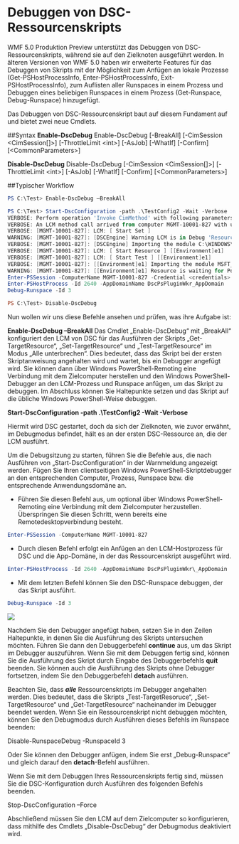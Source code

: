 # Debuggen von DSC-Ressourcenskripts
WMF 5.0 Produktion Preview unterstützt das Debuggen von DSC-Ressourcenskripts, während sie auf den Zielknoten ausgeführt werden. In älteren Versionen von WMF 5.0 haben wir erweiterte Features für das Debuggen von Skripts mit der Möglichkeit zum Anfügen an lokale Prozesse (Get-PSHostProcessInfo, Enter-PSHostProcessInfo, Exit-PSHostProcessInfo), zum Auflisten aller Runspaces in einem Prozess und Debuggen eines beliebigen Runspaces in einem Prozess (Get-Runspace, Debug-Runspace) hinzugefügt.

Das Debuggen von DSC-Ressourcenskript baut auf diesem Fundament auf und bietet zwei neue Cmdlets.

##Syntax
**Enable-DscDebug**
Enable-DscDebug \[-BreakAll\] \[-CimSession &lt;CimSession\[\]&gt;\] \[-ThrottleLimit &lt;int&gt;\] \[-AsJob\] \[-WhatIf\] \[-Confirm\] \[&lt;CommonParameters&gt;\]

**Disable-DscDebug**
Disable-DscDebug \[-CimSession &lt;CimSession\[\]&gt;\] \[-ThrottleLimit &lt;int&gt;\] \[-AsJob\] \[-WhatIf\] \[-Confirm\] \[&lt;CommonParameters&gt;\]

##Typischer Workflow


```PowerShell
PS C:\Test> Enable-DscDebug –BreakAll

PS C:\Test> Start-DscConfiguration -path .\TestConfig2 -Wait -Verbose
VERBOSE: Perform operation 'Invoke CimMethod' with following parameters, ''namespaceName' = root/Microsoft/Windows/DesiredStateConfiguration,'className' = MSFT\_DSCLocalConfigurationManager,'methodName' = SendConfigurationApply'.
VERBOSE: An LCM method call arrived from computer MGMT-10001-827 with user sid S-1-5-21-397955417-626881126-188441444-3860663.
VERBOSE: [MGMT-10001-827]: LCM: [ Start Set ]
WARNING: [MGMT-10001-827]: [DSCEngine] Warning LCM is in Debug 'ResourceScriptBreakAll' mode. Resource script processing will be stopped to wait for PowerShell script debugger to attach.
VERBOSE: [MGMT-10001-827]: [DSCEngine] Importing the module C:\WINDOWS\system32\WindowsPowerShell\v1.0\Modules\PSDesiredStateConfiguration\DscResources\MSFT_EnvironmentResource\MSFT_EnvironmentResource.psm1 in force mode.
VERBOSE: [MGMT-10001-827]: LCM: [ Start Resource ] [[Environment]e1]
VERBOSE: [MGMT-10001-827]: LCM: [ Start Test ] [[Environment]e1]
VERBOSE: [MGMT-10001-827]: [[Environment]e1] Importing the module MSFT_EnvironmentResource in force mode.
WARNING: [MGMT-10001-827]: [[Environment]e1] Resource is waiting for PowerShell script debugger to attach. Use the following commands to begin debugging this resource script:
Enter-PSSession -ComputerName MGMT-10001-827 -Credential <credentials>
Enter-PSHostProcess -Id 2640 -AppDomainName DscPsPluginWkr_AppDomain
Debug-Runspace -Id 3

PS C:\Test> Disable-DscDebug
```
Nun wollen wir uns diese Befehle ansehen und prüfen, was ihre Aufgabe ist:

**Enable-DscDebug –BreakAll**
Das Cmdlet „Enable-DscDebug“ mit „BreakAll“ konfiguriert den LCM von DSC für das Ausführen der Skripts „Get-TargetResource“, „Set-TargetResource“ und „Test-TargetResource“ im Modus „Alle unterbrechen“. Dies bedeutet, dass das Skript bei der ersten Skriptanweisung angehalten wird und wartet, bis ein Debugger angefügt wird. Sie können dann über Windows PowerShell-Remoting eine Verbindung mit dem Zielcomputer herstellen und den Windows PowerShell-Debugger an den LCM-Prozess und Runspace anfügen, um das Skript zu debuggen. Im Abschluss können Sie Haltepunkte setzen und das Skript auf die übliche Windows PowerShell-Weise debuggen.

**Start-DscConfiguration -path .\TestConfig2 -Wait -Verbose**

Hiermit wird DSC gestartet, doch da sich der Zielknoten, wie zuvor erwähnt, im Debugmodus befindet, hält es an der ersten DSC-Ressource an, die der LCM ausführt.

Um die Debugsitzung zu starten, führen Sie die Befehle aus, die nach Ausführen von „Start-DscConfiguration“ in der Warnmeldung angezeigt werden. Fügen Sie Ihren clientseitigen Windows PowerShell-Skriptdebugger an den entsprechenden Computer, Prozess, Runspace bzw. die entsprechende Anwendungsdomäne an.

* Führen Sie diesen Befehl aus, um optional über Windows PowerShell-Remoting eine Verbindung mit dem Zielcomputer herzustellen. Überspringen Sie diesen Schritt, wenn bereits eine Remotedesktopverbindung besteht.
```PowerShell
Enter-PSSession -ComputerName MGMT-10001-827
```
* Durch diesen Befehl erfolgt ein Anfügen an den LCM-Hostprozess für DSC und die App-Domäne, in der das Ressourcenskript ausgeführt wird.
```PowerShell
Enter-PSHostProcess -Id 2640 -AppDomainName DscPsPluginWkr\_AppDomain
```
*  Mit dem letzten Befehl können Sie den DSC-Runspace debuggen, der das Skript ausführt.
```PowerShell
Debug-Runspace -Id 3
```
![](images/DscResourceDebugging.jpg)

Nachdem Sie den Debugger angefügt haben, setzen Sie in den Zeilen Haltepunkte, in denen Sie die Ausführung des Skripts untersuchen möchten. Führen Sie dann den Debuggerbefehl **continue** aus, um das Skript im Debugger auszuführen. Wenn Sie mit dem Debuggen fertig sind, können Sie die Ausführung des Skript durch Eingabe des Debuggerbefehls **quit** beenden. Sie können auch die Ausführung des Skripts ohne Debugger fortsetzen, indem Sie den Debuggerbefehl **detach** ausführen.

Beachten Sie, dass ***alle*** Ressourcenskripts im Debugger angehalten werden. Dies bedeutet, dass die Skripts „Test-TargetResoruce“, „Set-TargetResource“ und „Get-TargetResource“ nacheinander im Debugger beendet werden. Wenn Sie ein Ressourcenskript nicht debuggen möchten, können Sie den Debugmodus durch Ausführen dieses Befehls im Runspace beenden:

Disable-RunspaceDebug -RunspaceId 3

Oder Sie können den Debugger anfügen, indem Sie erst „Debug-Runspace“ und gleich darauf den **detach**-Befehl ausführen.

Wenn Sie mit dem Debuggen Ihres Ressourcenskripts fertig sind, müssen Sie die DSC-Konfiguration durch Ausführen des folgenden Befehls beenden.

Stop-DscConfiguration –Force

Abschließend müssen Sie den LCM auf dem Zielcomputer so konfigurieren, dass mithilfe des Cmdlets „Disable-DscDebug“ der Debugmodus deaktiviert wird.<!--HONumber=Mar16_HO2-->
